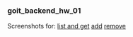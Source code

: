 ### goit_backend_hw_01

Screenshots for: [list and get](https://ibb.co/pzn4cVM) [add](https://ibb.co/Df547dm) [remove](https://ibb.co/3WR05f9)
